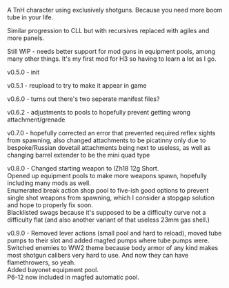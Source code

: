 A TnH character using exclusively shotguns. Because you need more boom tube in your life.

Similar progression to CLL but with recursives replaced with agiles and more panels.

Still WIP - needs better support for mod guns in equipment pools, among many other things. It's my first mod for H3 so having to learn a lot as I go.

v0.5.0 - init

v0.5.1 - reupload to try to make it appear in game

v0.6.0 - turns out there's two seperate manifest files?

v0.6.2 - adjustments to pools to hopefully prevent getting wrong attachment/grenade

v0.7.0 - hopefully corrected an error that prevented required reflex sights from spawning, also changed attachments to be picatinny only due to bespoke/Russian dovetail attachments being next to useless, as well as changing barrel extender to be the mini quad type

v0.8.0 - Changed starting weapon to IZh18 12g Short.\
Opened up equipment pools to make more weapons spawn, hopefully including many mods as well.\
Enumerated break action shop pool to five-ish good options to prevent single shot weapons from spawning, which I consider a stopgap solution and hope to properly fix soon.\
Blacklisted swags because it's supposed to be a difficulty curve not a difficulty flat (and also another variant of that useless 23mm gas shell.)

v0.9.0 - Removed lever actions (small pool and hard to reload), moved tube pumps to their slot and added magfed pumps where tube pumps were.\
Switched enemies to WW2 theme because body armor of any kind makes most shotgun calibers very hard to use. And now they can have flamethrowers, so yeah.\
Added bayonet equipment pool.\
P6-12 now included in magfed automatic pool.